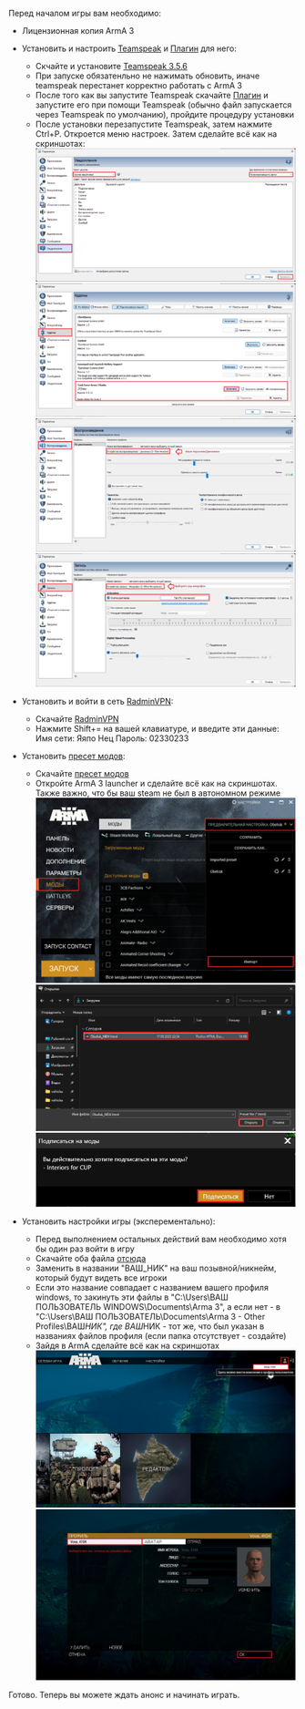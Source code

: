 Перед началом игры вам необходимо:

- Лицензионная копия ArmA 3

- Установить и настроить [Teamspeak](https://www.filehorse.com/download-teamspeak-client-64/57288/) и [Плагин](https://drive.google.com/file/d/1cjgmEm6q1YBam-dsSgpvoh8qb1Pyprc2/view) для него:

  - Скчайте и установите [Teamspeak 3.5.6](https://www.filehorse.com/download-teamspeak-client-64/57288/)
  - При запуске обязатенльно не нажимать обновить, иначе teamspeak перестанет корректно работать с ArmA 3
  - После того как вы запустите Teamspeak скачайте [Плагин](https://drive.google.com/file/d/1cjgmEm6q1YBam-dsSgpvoh8qb1Pyprc2/view) и запустите его при помощи Teamspeak (обычно файл запускается через Teamspeak по умолчанию), пройдите процедуру установки
  - После установки перезапустите Teamspeak, затем нажмите Ctrl+P. Откроется меню настроек. Затем сделайте всё как на скриншотах:
    ![Уведомления](media/Уведомления.png)
    ![Аддоны](media/Аддоны.png)
    ![Воспроизведение](media/Воспроизведение.png)
    ![Запись](media/Запись.png)

- Установить и войти в сеть [RadminVPN](https://www.radmin-vpn.com/ru/):

  - Скачайте [RadminVPN](https://www.radmin-vpn.com/ru/)
  - Нажмите Shift+= на вашей клавиатуре, и введите эти данные:
    Имя сети: Яяпо Нец
    Пароль: 02330233

- Установить [пресет модов](data/Obelisk_NEW.html):

  - Скачайте [пресет модов](data/Obelisk_NEW.html)
  - Откройте ArmA 3 launcher и сделайте всё как на скриншотах. Также важно, что бы ваш steam не был в автономном режиме
    ![Пресет](media/Пресет.png)
    ![Проводник с пресетом](media/Проводник_с_пресетом.png)
    ![Диалог](media/Диалог.png)

- Установить настройки игры (эксперементально):
  - Перед выполнением остальных действий вам необходимо хотя бы один раз войти в игру
  - Скачайте оба файла [отсюда](data/Settings/)
  - Заменить в названии "ВАШ_НИК" на ваш позывной/никнейм, который будут видеть все игроки
  - Если это название совпадает с названием вашего профиля windows, то закинуть эти файлы в "C:\Users\ВАШ ПОЛЬЗОВАТЕЛЬ WINDOWS\Documents\Arma 3", а если нет - в "C:\Users\ВАШ ПОЛЬЗОВАТЕЛЬ\Documents\Arma 3 - Other Profiles\ВАШ*НИК", где ВАШ*НИК - тот же, что был указан в названиях файлов профиля (если папка отсутствует - создайте)
  - Зайдя в ArmA сделайте всё как на скриншотах
    ![Откойте свой профиль](media/Открыть_свой_профиль.png)
    ![Выберите нужный профиль](media/Выбрать_профиль.png)

Готово. Теперь вы можете ждать анонс и начинать играть.

